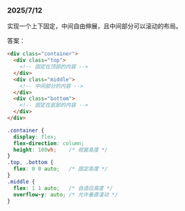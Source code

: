 ### 2025/7/12

实现一个上下固定，中间自由伸展，且中间部分可以滚动的布局。

答案：
```html
<div class="container">
  <div class="top">
    <!-- 固定在顶部的内容 -->
  </div>
  <div class="middle">
    <!-- 中间部分的内容 -->
  </div>
  <div class="bottom">
    <!-- 固定在底部的内容 -->
  </div>
</div>
```
```css  
.container {
  display: flex;
  flex-direction: column;
  height: 100vh;    /* 视窗高度 */  
}
.top, .bottom {
  flex: 0 0 auto;   /* 固定高度 */
}
.middle {
  flex: 1 1 auto;   /* 自适应高度 */
  overflow-y: auto; /* 允许垂直滚动 */
}
```
